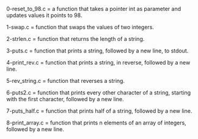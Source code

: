 0-reset_to_98.c = a function that takes a pointer int as parameter and updates values it points to 98.

1-swap.c = function that swaps the values of two integers.

2-strlen.c = function that returns the length of a string.

3-puts.c = function that prints a string, followed by a new line, to stdout.

4-print_rev.c = function that prints a string, in reverse, followed by a new line.

5-rev_string.c = function that reverses a string.

6-puts2.c = function that prints every other character of a string, starting with the first character, followed by a new line.

7-puts_half.c = function that prints half of a string, followed by a new line.

8-print_array.c = function that prints n elements of an array of integers, followed by a new line.
